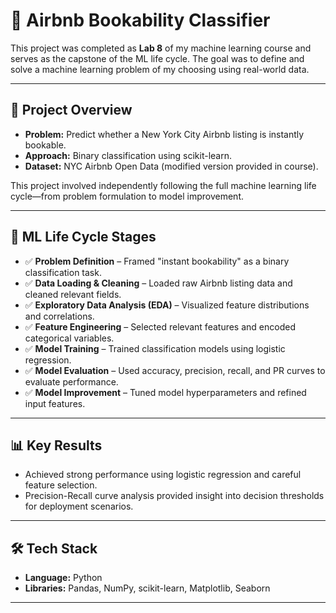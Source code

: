 # 🏡 Airbnb Bookability Classifier

This project was completed as **Lab 8** of my machine learning course and serves as the capstone of the ML life cycle. The goal was to define and solve a machine learning problem of my choosing using real-world data.

---

## 🧠 Project Overview

- **Problem:** Predict whether a New York City Airbnb listing is instantly bookable.
- **Approach:** Binary classification using scikit-learn.
- **Dataset:** NYC Airbnb Open Data (modified version provided in course).

This project involved independently following the full machine learning life cycle—from problem formulation to model improvement.

---

## 🔄 ML Life Cycle Stages

- ✅ **Problem Definition** – Framed "instant bookability" as a binary classification task.  
- ✅ **Data Loading & Cleaning** – Loaded raw Airbnb listing data and cleaned relevant fields.  
- ✅ **Exploratory Data Analysis (EDA)** – Visualized feature distributions and correlations.  
- ✅ **Feature Engineering** – Selected relevant features and encoded categorical variables.  
- ✅ **Model Training** – Trained classification models using logistic regression.  
- ✅ **Model Evaluation** – Used accuracy, precision, recall, and PR curves to evaluate performance.  
- ✅ **Model Improvement** – Tuned model hyperparameters and refined input features.

---

## 📊 Key Results

- Achieved strong performance using logistic regression and careful feature selection.
- Precision-Recall curve analysis provided insight into decision thresholds for deployment scenarios.

---

## 🛠️ Tech Stack

- **Language:** Python  
- **Libraries:** Pandas, NumPy, scikit-learn, Matplotlib, Seaborn  

---
